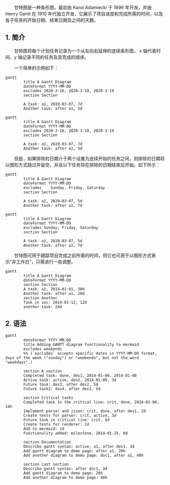 &emsp;&emsp;甘特图是一种条形图，最初由 Karol Adamiecki 于 1896 年开发，并由 Henry Gantt 在 1910 年代独立开发，它展示了项目进度和完成所需的时间，以及各子任务的开始日期、结束日期及之间的天数。
## 1. 简介
&emsp;&emsp;甘特图将每个计划任务记录为一个从左向右延伸的连续条形图， *x* 轴代表时间，*y* 轴记录不同的任务及其完成的顺序。

&emsp;&emsp;一个简单的示例如下：

```
gantt
		title A Gantt Diagram
		dateFormat YYYY-MM-DD
		excludes 2020-3-16, 2020-3-18, 2020-3-19
		section Section
		
		A task: a1, 2020-03-07, 7d
		Another task: after a1, 5d
```

```mermaid
gantt
		title A Gantt Diagram
		dateFormat YYYY-MM-DD
		excludes 2020-3-16, 2020-3-18, 2020-3-19
		section Section
		
		A task: a1, 2020-03-07, 7d
		Another task: after a1, 5d
```

&emsp;&emsp;但是，如果排除的日期介于两个设置为连续开始的任务之间，则排除的日期将以图形方式跳过并留空，并且以下任务将在排除的日期结束后开始。如下所示：

```
gantt
		title A Gantt Diagram
		dateFormat YYYY-MM-DD
		excludes	Sunday, Friday, Saturday
		section Section
		
		A task: a1, 2020-03-07, 5d
		Another task: after a1, 7d
```

```mermaid
gantt
		title A Gantt Diagram
		dateFormat YYYY-MM-DD
		excludes Sunday, Friday, Saturday
		section Section
		
		A task: a1, 2020-03-07, 5d
		Another task: after a1, 7d
```

&emsp;&emsp;甘特图可用于跟踪项目完成之前所需的时间，但它也可用于以图形方式表示“非工作日”，只需进行一些调整。

```mermaid
gantt
		title A Gantt Diagram
		dateFormat YYYY-MM-DD
		section Section
		A task: a1, 2014-01-01, 30d
		Another task: after a1, 20d
		section Another
		Task in sec: 2014-01-12, 12d
		another task: 24d
```

## 2. 语法

```mermaid
gantt
		dateFormat YYYY-MM-DD
		title Adding GANTT diagram functionality to mermaid
		excludes weekends
		%% (`excludes` accepts specific dates in YYYY-MM-DD format, days of the week ("sunday") or "weekends", but not the word "weekdays".)
		
		section A section
		Completed task: done, des1, 2014-01-06, 2014-01-08
		Active task: active, des2, 2014-01-09, 3d
		Future task: des3, after des2, 5d
		Future task2: des4, after des3, 5d
		
		section Critical tasks
		Completed task in the critical line: crit, done, 2014-01-06, 24h
		Implement parser and jison: crit, done, after des1, 2d
		Create tests for parser: crit, active, 3d
		Future task in critical line: crit, 5d
		Create tests for renderer: 2d
		Add to mermaid: 1d
		Functionality added: milestone, 2014-01-25, 0d
		
		section Documentation
		Describe gantt syntax: active, a1, after des1, 3d
		Add gantt diagram to demo page: after a1, 20h
		Add another diagram to demo page: doc1, after a1, 48h
		
		section Last section
		Describe gantt syntax: after doc1, 3d
		Add gantt diagram to demo page: 20h
		Add another diagram to demo page: 48h
```

